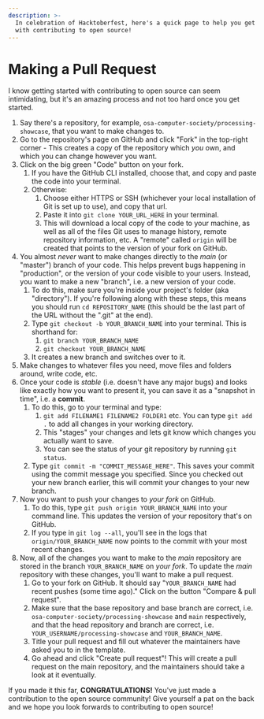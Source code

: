 ```yaml
---
description: >-
  In celebration of Hacktoberfest, here's a quick page to help you get started
  with contributing to open source!
---
```


# Making a Pull Request

I know getting started with contributing to open source can seem intimidating, but it's an amazing process and not too hard once you get started.

1. Say there's a repository, for example, `osa-computer-society/processing-showcase`, that you want to make changes to.
2. Go to the repository's page on GitHub and click "Fork" in the top-right corner - This creates a copy of the repository which _you_ own, and which you can change however you want.
3. Click on the big green "Code" button on your fork.
   1. If you have the GitHub CLI installed, choose that, and copy and paste the code into your terminal.
   2. Otherwise:
      1. Choose either HTTPS or SSH \(whichever your local installation of Git is set up to use\), and copy that url.
      2. Paste it into `git clone YOUR_URL_HERE` in your terminal.
      3. This will download a local copy of the code to your machine, as well as all of the files Git uses to manage history, remote repository information, etc. A "remote" called `origin` will be created that points to the version of your fork on GitHub.
4. You almost _never_ want to make changes directly to the _main_ \(or "master"\) branch of your code. This helps prevent bugs happening in "production", or the version of your code visible to your users. Instead, you want to make a new "branch", i.e. a new version of your code.
   1. To do this, make sure you're inside your project's folder \(aka "directory"\). If you're following along with these steps, this means you should run `cd REPOSITORY_NAME` \(this should be the last part of the URL without the ".git" at the end\).
   2. Type `git checkout -b YOUR_BRANCH_NAME` into your terminal. This is shorthand for:
      1. `git branch YOUR_BRANCH_NAME`
      2. `git checkout YOUR_BRANCH_NAME`
   3. It creates a new branch and switches over to it.
5. Make changes to whatever files you need, move files and folders around, write code, etc.
6. Once your code is _stable_ \(i.e. doesn't have any major bugs\) and looks like exactly how you want to present it, you can save it as a "snapshot in time", i.e. a **commit**.
   1. To do this, go to your terminal and type:
      1. `git add FILENAME1 FILENAME2 FOLDER1` etc. You can type `git add .` to add all changes in your working directory.
      2. This "stages" your changes and lets git know which changes you actually want to save.
      3. You can see the status of your git repository by running `git status`.
   2. Type `git commit -m "COMMIT_MESSAGE_HERE"`. This saves your commit using the commit message you specified. Since you checked out your new branch earlier, this will commit your changes to your new branch.
7. Now you want to push your changes to _your fork_ on GitHub.
   1. To do this, type `git push origin YOUR_BRANCH_NAME` into your command line. This updates the version of your repository that's on GitHub.
   2. If you type in `git log --all`, you'll see in the logs that `origin/YOUR_BRANCH_NAME` now points to the commit with your most recent changes.
8. Now, all of the changes you want to make to the _main_ repository are stored in the branch `YOUR_BRANCH_NAME` on _your fork_. To update the _main_ repository with these changes, you'll want to make a pull request.
   1. Go to your fork on GitHub. It should say "`YOUR_BRANCH_NAME` had recent pushes \(some time ago\)." Click on the button "Compare & pull request".
   2. Make sure that the base repository and base branch are correct, i.e. `osa-computer-society/processing-showcase` and `main` respectively, and that the head repository and branch are correct, i.e. `YOUR_USERNAME/processing-showcase` and `YOUR_BRANCH_NAME`.
   3. Title your pull request and fill out whatever the maintainers have asked you to in the template.
   4. Go ahead and click "Create pull request"! This will create a pull request on the main repository, and the maintainers should take a look at it eventually.

If you made it this far, **CONGRATULATIONS!** You've just made a contribution to the open source community! Give yourself a pat on the back and we hope you look forwards to contributing to open source!

